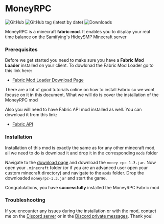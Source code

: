 # MoneyRPC

![GitHub](https://img.shields.io/github/license/SamiCraft/MoneyRPC) ![GitHub tag (latest by date)](https://img.shields.io/github/v/tag/SamiCraft/MoneyRPC) ![Downloads](https://img.shields.io/github/downloads/SamiCraft/MoneyRPC/total)

MoneyRPC is a minecraft **fabric mod**. It enables you to display your real time balance on the Samifying's HideySMP
Minecraft server

### Prerequisites

Before we get started you need to make sure you have a **Fabric Mod Loader** installed on your client. To dowlonad the
Fabric Mod Loader go to this link here:

- [Fabric Mod Loader Download Page](https://fabricmc.net/use/)

There are a lot of good tutorials online on how to install Fabric so we wont focuse on it in this document. What we will
do is cover the installation of the MoneyRPC mod

Also you will need to have Fabric API mod installed as well. You can download it from this link:

- [Fabric API](https://www.curseforge.com/minecraft/mc-mods/fabric-api/files)

### Installation

Installation of this mod is exactly the same as for any other minecraft mod, all we need to do is download it and drop
it in the corresponding `mods` folder

Navigate to the [download page](https://github.com/SamiCraft/MoneyRPC/releases/latest) and download
the `money-rpc-1.3.jar`. Now open your `.minecraft` folder (or if you are an advanced user open your custom minecraft
directory) and navigate to the `mods` folder. Drop the downloaded `moneyrpc-1.3.jar` and start the game.

Congratulations, you have **successfully** installed the MoneyRPC Fabric mod

### Troubleshooting

If you encounter any issues during the installation or with the mod, contact me on the [Discord server]("https://discord.gg/samifying") or in the [Discord private messages]("https://discordapp.com/users/358236836113547265"). Thank you!

